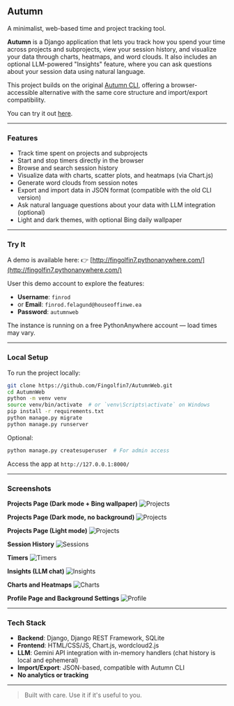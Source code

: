 ## Autumn

A minimalist, web-based time and project tracking tool.

**Autumn** is a Django application that lets you track how you spend your time across projects and subprojects, view your session history, and visualize your data through charts, heatmaps, and word clouds. It also includes an optional LLM-powered "Insights" feature, where you can ask questions about your session data using natural language.

This project builds on the original [Autumn CLI](https://github.com/Fingolfin7/Autumn), offering a browser-accessible alternative with the same core structure and import/export compatibility.

You can try it out [here](http://fingolfin7.pythonanywhere.com/).

---

### Features

* Track time spent on projects and subprojects
* Start and stop timers directly in the browser
* Browse and search session history
* Visualize data with charts, scatter plots, and heatmaps (via Chart.js)
* Generate word clouds from session notes
* Export and import data in JSON format (compatible with the old CLI version)
* Ask natural language questions about your data with LLM integration (optional)
* Light and dark themes, with optional Bing daily wallpaper

---

### Try It

A demo is available here:
👉 [http://fingolfin7.pythonanywhere.com/](http://fingolfin7.pythonanywhere.com/)

User this demo account to explore the features:
- **Username**: `finrod` 
- or **Email**: `finrod.felagund@houseoffinwe.ea`
- **Password**: `autumnweb`

The instance is running on a free PythonAnywhere account — load times may vary.

---

### Local Setup

To run the project locally:

```bash
git clone https://github.com/Fingolfin7/AutumnWeb.git
cd AutumnWeb
python -m venv venv
source venv/bin/activate  # or `venv\Scripts\activate` on Windows
pip install -r requirements.txt
python manage.py migrate
python manage.py runserver
```

Optional:

```bash
python manage.py createsuperuser  # For admin access
```

Access the app at `http://127.0.0.1:8000/`

---

### Screenshots

**Projects Page (Dark mode + Bing wallpaper)**
![Projects](https://github.com/user-attachments/assets/ea91c1d7-4ed5-4891-ab57-36daa2fdde27)

**Projects Page (Dark mode, no background)**
![Projects](https://github.com/user-attachments/assets/9d0f9211-f7c8-4359-91c8-90de571d4c29)

**Projects Page (Light mode)**
![Projects](https://github.com/user-attachments/assets/a2c24c0f-ca49-447c-9072-83066797e766)

**Session History**
![Sessions](https://github.com/user-attachments/assets/f79a7097-0f2a-40d5-9190-a71b0bafe65e)

**Timers**
![Timers](https://github.com/user-attachments/assets/2933c467-15cd-4191-befa-5bea096229f3)

**Insights (LLM chat)**
![Insights](https://github.com/user-attachments/assets/a6ae39f0-e972-418a-9989-f3b62c2cd4dd)

**Charts and Heatmaps**
![Charts](https://github.com/user-attachments/assets/382046ca-7a65-46d9-851f-6185738ce2fb)

**Profile Page and Background Settings**
![Profile](https://github.com/user-attachments/assets/2409abdc-847a-4fbd-ac51-ba996174226d)

---

### Tech Stack

* **Backend**: Django, Django REST Framework, SQLite
* **Frontend**: HTML/CSS/JS, Chart.js, wordcloud2.js
* **LLM**: Gemini API integration with in-memory handlers (chat history is local and ephemeral)
* **Import/Export**: JSON-based, compatible with Autumn CLI
* **No analytics or tracking**

---

> Built with care. Use it if it's useful to you.
